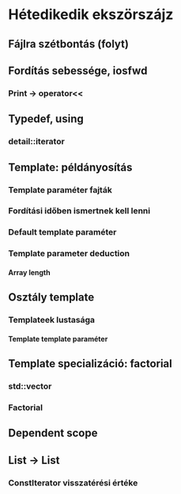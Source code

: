 # Hétedikedik ekszörszájz

## Fájlra szétbontás (folyt)
## Fordítás sebessége, iosfwd
### Print -> operator<<

## Typedef, using
### detail::iterator

## Template: példányosítás
### Template paraméter fajták
### Fordítási időben ismertnek kell lenni
### Default template paraméter
### Template parameter deduction
#### Array length

## Osztály template
### Templateek lustasága
#### Template template paraméter

## Template specializáció: factorial
### std::vector<bool>
### Factorial

## Dependent scope

## List -> List <T>
### ConstIterator visszatérési értéke
